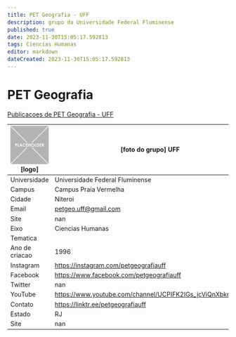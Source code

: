 ```yaml
---
title: PET Geografia - UFF
description: grupo da Universidade Federal Fluminense
published: true
date: 2023-11-30T15:05:17.592813
tags: Ciencias Humanas
editor: markdown
dateCreated: 2023-11-30T15:05:17.592813
---
```


# PET Geografia

[Publicacoes de PET Geografia - UFF](/atividade/51PETGeografiaUFF/feed)

| ![placeholder.png](/placeholder.png) [logo] | [foto do grupo] UFF         |
| ------------------------------------------- | ------------------------------------------------- |
| Universidade                                | Universidade Federal Fluminense      |
| Campus                                      | Campus Praia Vermelha            |
| Cidade                                      | Niteroi             |
| Email                                       | petgeo.uff@gmail.com             |
| Site                                        | nan              |
| Eixo                                        | Ciencias Humanas              |
| Tematica                                    |           |
| Ano de criacao                              | 1996        |
| Instagram                                   | https://instagram.com/petgeografiauff         |
| Facebook                                    | https://www.facebook.com/petgeografiauff          |
| Twitter                                     | nan           |
| YouTube                                     | https://www.youtube.com/channel/UCPIFK2IGs_jcViQnXbkmOdQ           |
| Contato                                     | https://linktr.ee/petgeografiauff         |
| Estado                                      |  RJ            |
| Site                                        | nan |

